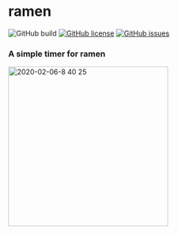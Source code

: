 # ramen

![GitHub build](https://img.shields.io/badge/build-passing-brightgreen?style=flat&logo=appveyor)
[![GitHub license](https://img.shields.io/github/license/sprout2000/ramen)](https://github.com/sprout2000/ramen/blob/master/LICENSE.txt)
[![GitHub issues](https://img.shields.io/github/issues/sprout2000/ramen)](https://github.com/sprout2000/ramen/issues)

### A simple timer for ramen

<img width="323" alt="2020-02-06-8 40 25" src="https://user-images.githubusercontent.com/52094761/73893231-6859f980-48bc-11ea-9c6f-f0113d552a10.png">
